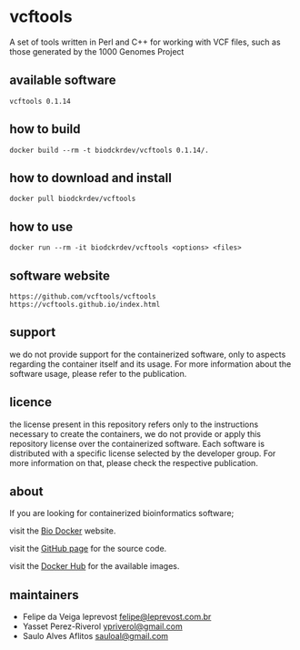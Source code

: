 vcftools
=====
A set of tools written in Perl and C++ for working with VCF files, such as those generated by the 1000 Genomes Project


available software
--------
`vcftools 0.1.14`


how to build
------------
`docker build --rm -t biodckrdev/vcftools 0.1.14/.`


how to download and install
---------------------------
`docker pull biodckrdev/vcftools`


how to use
------------
`docker run --rm -it biodckrdev/vcftools <options> <files>`


software website
----------------
`
https://github.com/vcftools/vcftools
https://vcftools.github.io/index.html
`

support
-------
we do not provide support for the containerized software, only to aspects regarding the container itself
and its usage. For more information about the software usage, please refer to the publication.


licence
-------
the license present in this repository refers only to the instructions necessary to create the containers, we do not provide or apply this repository license over the containerized software. Each software is distributed with a specific license selected by the developer group. For more information on that, please check the respective publication.


about
-----
If you are looking for containerized bioinformatics software;

visit the [Bio Docker](http://biodocker.github.io "Bio Docker") website.

visit the [GitHub page](https://github.com/BioDocker/) for the source code.

visit the [Docker Hub](https://registry.hub.docker.com/repos/biodckr/) for the available images.


maintainers
-----------
* Felipe da Veiga leprevost <felipe@leprevost.com.br>
* Yasset Perez-Riverol <ypriverol@gmail.com>
* Saulo Alves Aflitos <sauloal@gmail.com>
